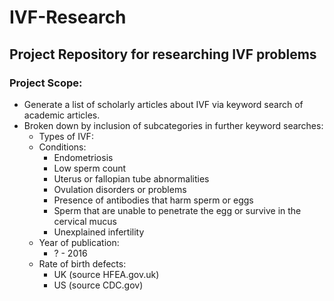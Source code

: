 # IVF-Research
## Project Repository for researching IVF problems
### Project Scope:
* Generate a list of scholarly articles about IVF via keyword search of academic articles.
* Broken down by inclusion of subcategories in further keyword searches:
  * Types of IVF:
  * Conditions:
      * Endometriosis
      * Low sperm count
      * Uterus or fallopian tube abnormalities
      * Ovulation disorders or problems
      * Presence of antibodies that harm sperm or eggs
      * Sperm that are unable to penetrate the egg or survive in the cervical mucus
      * Unexplained infertility
  * Year of publication:
    * ? - 2016
  * Rate of birth defects:
    * UK (source HFEA.gov.uk)
    * US (source CDC.gov)
